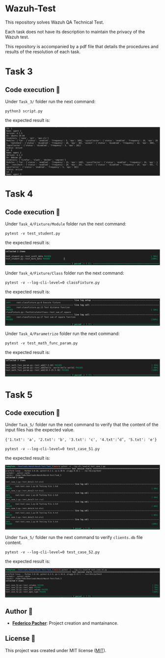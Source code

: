 Wazuh-Test
==========

This repository solves Wazuh QA Technical Test.

Each task does not have its description to maintain the privacy of the Wazuh test.

This repository is accompanied by a pdf file that details the procedures and results of the resolution of each task. 

# Task 3

## Code execution 🚀

Under `Task_3/` folder run the next command:

```
python3 script.py
```
the expected result is:

![architecture](images/task3.png)



# Task 4

## Code execution 🚀

Under `Task_4/Fixture/Module` folder run the next command:

```
pytest -v test_student.py
```
the expected result is:

![architecture](images/test_fixture.png)

Under `Task_4/Fixture/Class` folder run the next command:

```
pytest -v --log-cli-level=0 classFixture.py
```
the expected result is:

![architecture](images/class.png)

Under `Task_4/Parametrize` folder run the next command:

```
pytest -v test_math_func_param.py 
```
the expected result is:

![architecture](images/test_parametrize.png)



# Task 5

## Code execution 🚀

Under `Task_5/` folder run the next command to verify that the content of the input files has the expected value.

`{'1.txt': 'a', '2.txt': 'b', '3.txt': 'c', '4.txt':’d’, '5.txt': 'e'}`

```
pytest -v --log-cli-level=0 test_case_51.py
```
the expected result is:

![architecture](images/task5_1.png)


Under `Task_5/` folder run the next command to verify `clients.db` file content.


```
pytest -v --log-cli-level=0 test_case_52.py
```
the expected result is:

![architecture](images/task5_2.png)


## Author 👥

* **[Federico Pacher](https://github.com/fedepacher)**: Project creation and mantainance.

## License 📄

This project was created under MIT license ([MIT](https://choosealicense.com/licenses/mit/)).